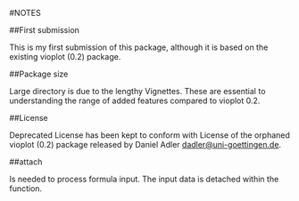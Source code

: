 #NOTES

##First submission

This is my first submission of this package, although it is based on the existing vioplot (0.2) package. 

##Package size

Large directory is due to the lengthy Vignettes. These are essential to understanding the range of added features compared to vioplot 0.2.

##License

Deprecated License has been kept to conform with License of the orphaned vioplot (0.2) package released by Daniel Adler <dadler@uni-goettingen.de>. 

##attach

Is needed to process formula input. The input data is detached within the function.
